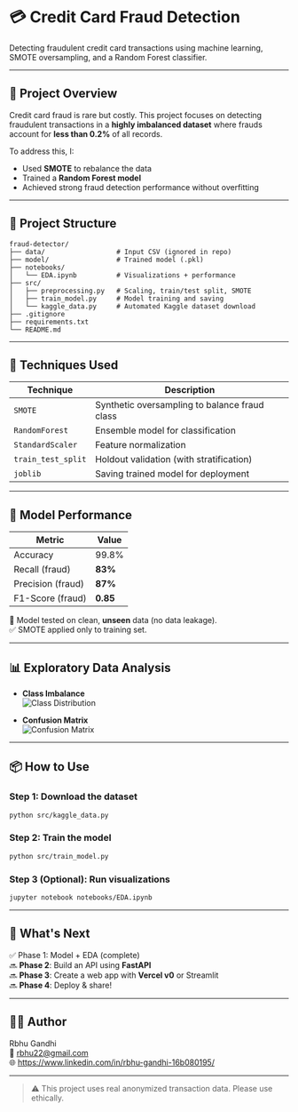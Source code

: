 
# 💳 Credit Card Fraud Detection

Detecting fraudulent credit card transactions using machine learning, SMOTE oversampling, and a Random Forest classifier.

---

## 🚀 Project Overview

Credit card fraud is rare but costly. This project focuses on detecting fraudulent transactions in a **highly imbalanced dataset** where frauds account for **less than 0.2%** of all records.

To address this, I:
- Used **SMOTE** to rebalance the data
- Trained a **Random Forest model**
- Achieved strong fraud detection performance without overfitting

---

## 📂 Project Structure

```
fraud-detector/
├── data/                  # Input CSV (ignored in repo)
├── model/                 # Trained model (.pkl)
├── notebooks/
│   └── EDA.ipynb          # Visualizations + performance
├── src/
│   ├── preprocessing.py   # Scaling, train/test split, SMOTE
│   ├── train_model.py     # Model training and saving
│   └── kaggle_data.py     # Automated Kaggle dataset download
├── .gitignore
├── requirements.txt
└── README.md
```

---

## 🧠 Techniques Used

| Technique        | Description |
|------------------|-------------|
| `SMOTE`          | Synthetic oversampling to balance fraud class |
| `RandomForest`   | Ensemble model for classification |
| `StandardScaler` | Feature normalization |
| `train_test_split` | Holdout validation (with stratification) |
| `joblib`         | Saving trained model for deployment |

---

## 🧪 Model Performance

| Metric   | Value |
|----------|-------|
| Accuracy | 99.8% |
| Recall (fraud) | **83%** |
| Precision (fraud) | **87%** |
| F1-Score (fraud) | **0.85** |

📌 Model tested on clean, **unseen** data (no data leakage).  
✅ SMOTE applied only to training set.

---

## 📊 Exploratory Data Analysis

- **Class Imbalance**  
  ![Class Distribution](assets/class_distribution.png)

- **Confusion Matrix**  
  ![Confusion Matrix](assets/confusion_matrix.png)

---

## 📦 How to Use

### Step 1: Download the dataset
```bash
python src/kaggle_data.py
```

### Step 2: Train the model
```bash
python src/train_model.py
```

### Step 3 (Optional): Run visualizations
```bash
jupyter notebook notebooks/EDA.ipynb
```

---

## 🔮 What's Next

✅ Phase 1: Model + EDA (complete)  
🔜 **Phase 2**: Build an API using **FastAPI**  
🔜 **Phase 3**: Create a web app with **Vercel v0** or Streamlit  
🔜 **Phase 4**: Deploy & share!

---

## 👨‍💻 Author

Rbhu Gandhi  
📧 rbhu22@gmail.com  
🌐 https://www.linkedin.com/in/rbhu-gandhi-16b080195/

---

> ⚠️ This project uses real anonymized transaction data. Please use ethically.
